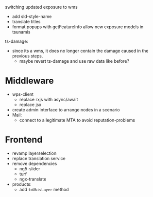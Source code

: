 switching updated exposure to wms
 - add sld-style-name
 - translate titles
 - format popups with getFeatureInfo
allow new exposure models in tsunamis

ts-damage:
  - since its a wms, it does no longer contain the damage caused in the previous steps.
    - maybe revert ts-damage and use raw data like before?



# Middleware
- wps-client
  - replace rxjs with async/await
  - replace jsx
- create admin interface to arrange nodes in a scenario
- Mail:
  - connect to a legitimate MTA to avoid reputation-problems

# Frontend
- revamp layerselection
- replace translation service
- remove dependencies
  - ng5-slider
  - turf
  - ngx-translate
- products:
  - add `toUkisLayer` method